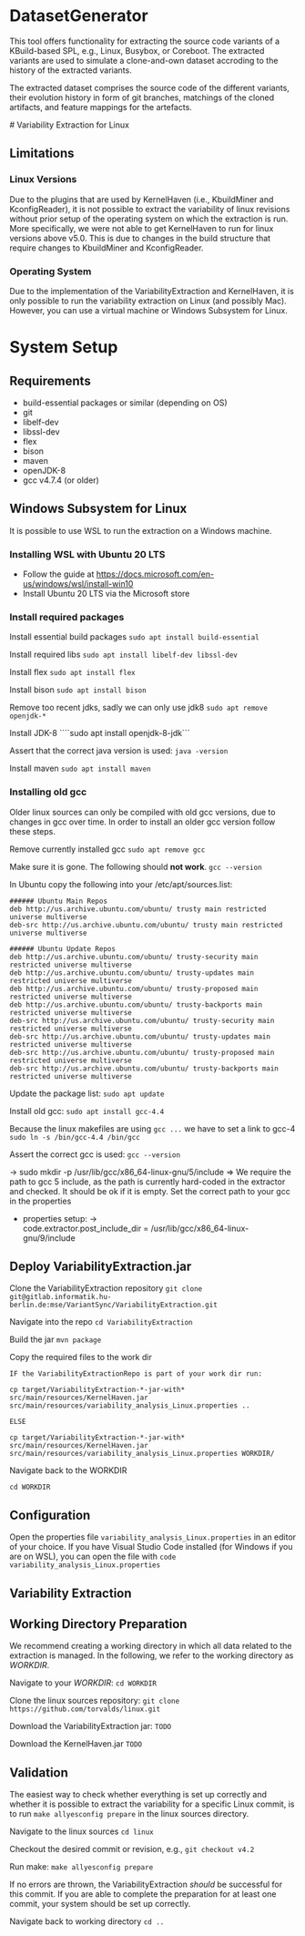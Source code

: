 # DatasetGenerator

<p>
This tool offers functionality for extracting the source code variants of a KBuild-based SPL, e.g.,
Linux, Busybox, or Coreboot. The extracted variants are used to simulate a clone-and-own dataset 
accroding to the history of the extracted variants. 
</p>

<p>
The extracted dataset comprises the source code of the different variants, their evolution history in 
form of git branches, matchings of the cloned artifacts, and feature mappings for the artefacts.
</p>
# Variability Extraction for Linux

## Limitations
### Linux Versions
Due to the plugins that are used by KernelHaven (i.e., KbuildMiner and KconfigReader), it is not possible to extract the variability of linux revisions without prior setup of the operating system on which the extraction is run. More specifically, we were not able to get KernelHaven to run for linux versions above v5.0. This is due to changes in the build structure that require changes to KbuildMiner and KconfigReader.

### Operating System
Due to the implementation of the VariabilityExtraction and KernelHaven, it is only possible to run the variability extraction on Linux (and possibly Mac). However, you can use a virtual machine or Windows Subsystem for Linux.

# System Setup
## Requirements
- build-essential packages or similar (depending on OS)
- git
- libelf-dev
- libssl-dev
- flex
- bison
- maven
- openJDK-8
- gcc v4.7.4 (or older)

## Windows Subsystem for Linux
It is possible to use WSL to run the extraction on a Windows machine.

### Installing WSL with Ubuntu 20 LTS
- Follow the guide at https://docs.microsoft.com/en-us/windows/wsl/install-win10
- Install Ubuntu 20 LTS via the Microsoft store

### Install required packages
Install essential build packages
```sudo apt install build-essential```

Install required libs
```sudo apt install libelf-dev libssl-dev```

Install flex
```sudo apt install flex```

Install bison
```sudo apt install bison```

Remove too recent jdks, sadly we can only use jdk8
```sudo apt remove openjdk-*```

Install JDK-8
````sudo apt install openjdk-8-jdk```

Assert that the correct java version is used:
```java -version```

Install maven
```sudo apt install maven```

### Installing old gcc
Older linux sources can only be compiled with old gcc versions, due to changes in gcc over time. In order to install an older gcc version follow these steps.

Remove currently installed gcc
```sudo apt remove gcc```

Make sure it is gone. The following should **not work**.
```gcc --version```

In Ubuntu copy the following into your /etc/apt/sources.list:
```
###### Ubuntu Main Repos
deb http://us.archive.ubuntu.com/ubuntu/ trusty main restricted universe multiverse
deb-src http://us.archive.ubuntu.com/ubuntu/ trusty main restricted universe multiverse

###### Ubuntu Update Repos
deb http://us.archive.ubuntu.com/ubuntu/ trusty-security main restricted universe multiverse
deb http://us.archive.ubuntu.com/ubuntu/ trusty-updates main restricted universe multiverse
deb http://us.archive.ubuntu.com/ubuntu/ trusty-proposed main restricted universe multiverse
deb http://us.archive.ubuntu.com/ubuntu/ trusty-backports main restricted universe multiverse
deb-src http://us.archive.ubuntu.com/ubuntu/ trusty-security main restricted universe multiverse
deb-src http://us.archive.ubuntu.com/ubuntu/ trusty-updates main restricted universe multiverse
deb-src http://us.archive.ubuntu.com/ubuntu/ trusty-proposed main restricted universe multiverse
deb-src http://us.archive.ubuntu.com/ubuntu/ trusty-backports main restricted universe multiverse
```
Update the package list:
```sudo apt update```

Install old gcc:
```sudo apt install gcc-4.4```

Because the linux makefiles are using `gcc ...` we have to set a link to gcc-4
```sudo ln -s /bin/gcc-4.4 /bin/gcc```

Assert the correct gcc is used:
```gcc --version```

→ sudo mkdir -p /usr/lib/gcc/x86_64-linux-gnu/5/include
⇒ We require the path to gcc 5 include, as the path is currently hard-coded in the extractor and checked. It should be ok if it is empty. Set the correct path to your gcc in the properties
- properties setup:
  → code.extractor.post_include_dir = /usr/lib/gcc/x86_64-linux-gnu/9/include

## Deploy VariabilityExtraction.jar
Clone the VariabilityExtraction repository
```git clone git@gitlab.informatik.hu-berlin.de:mse/VariantSync/VariabilityExtraction.git```

Navigate into the repo
```cd VariabilityExtraction```

Build the jar
```mvn package```

Copy the required files to the work dir
```
IF the VariabilityExtractionRepo is part of your work dir run:

cp target/VariabilityExtraction-*-jar-with* src/main/resources/KernelHaven.jar src/main/resources/variability_analysis_Linux.properties ..

ELSE

cp target/VariabilityExtraction-*-jar-with* src/main/resources/KernelHaven.jar src/main/resources/variability_analysis_Linux.properties WORKDIR/
```

Navigate back to the WORKDIR
```
cd WORKDIR
```

## Configuration
Open the properties file `variability_analysis_Linux.properties` in an editor of your choice. If you have Visual Studio Code installed (for Windows if you are on WSL), you can open the file with
```code variability_analysis_Linux.properties```

## Variability Extraction

## Working Directory Preparation
We recommend creating a working directory in which all data related to the extraction is managed. In the following, we refer to the working directory as *WORKDIR*.

Navigate to your *WORKDIR*:
```cd WORKDIR```

Clone the linux sources repository:
```git clone https://github.com/torvalds/linux.git```

Download the VariabilityExtraction jar:
```TODO```

Download the KernelHaven.jar
```TODO```

## Validation
The easiest way to check whether everything is set up correctly and whether it is possible to extract the variability for a specific Linux commit, is to run `make allyesconfig prepare` in the linux sources directory.

Navigate to the linux sources
```cd linux```

Checkout the desired commit or revision, e.g.,
```git checkout v4.2```

Run make:
```make allyesconfig prepare```

If no errors are thrown, the VariabilityExtraction *should* be successful for this commit. If you are able to complete the preparation for at least one commit, your system should be set up correctly.

Navigate back to working directory
```cd ..```

